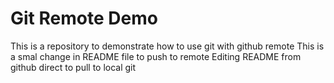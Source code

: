 # Git Remote Demo
This is a repository to demonstrate how to use git with github remote
This is a smal change in README file to push to remote
Editing README from github direct to pull to local git
